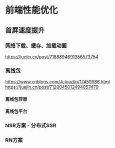 # 前端性能优化
## 首屏速度提升

### 网络下载、缓存、加载动画
https://juejin.cn/post/7188894691356573754


### 离线包

https://www.cnblogs.com/Jcloud/p/17459986.html
https://juejin.cn/post/7120045012494057479
#### 离线包容器

#### 离线包平台

### NSR方案 - 分布式SSR


### RN方案


